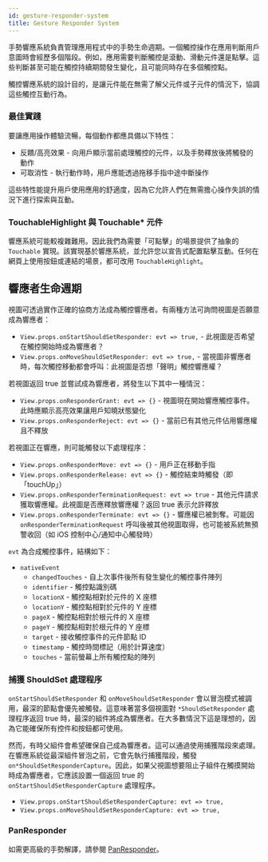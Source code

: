 ```yaml
---
id: gesture-responder-system
title: Gesture Responder System
---
```


手勢響應系統負責管理應用程式中的手勢生命週期。一個觸控操作在應用判斷用戶意圖時會經歷多個階段。例如，應用需要判斷觸控是滾動、滑動元件還是點擊。這些判斷甚至可能在觸控持續期間發生變化，且可能同時存在多個觸控點。

觸控響應系統的設計目的，是讓元件能在無需了解父元件或子元件的情況下，協調這些觸控互動行為。

### 最佳實踐

要讓應用操作體驗流暢，每個動作都應具備以下特性：

- 反饋/高亮效果 - 向用戶顯示當前處理觸控的元件，以及手勢釋放後將觸發的動作
- 可取消性 - 執行動作時，用戶應能透過拖移手指中途中斷操作

這些特性能提升用戶使用應用的舒適度，因為它允許人們在無需擔心操作失誤的情況下進行探索與互動。

### TouchableHighlight 與 Touchable* 元件

響應系統可能較複雜難用。因此我們為需要「可點擊」的場景提供了抽象的 `Touchable` 實現。該實現基於響應系統，並允許您以宣告式配置點擊互動。任何在網頁上使用按鈕或連結的場景，都可改用 `TouchableHighlight`。

## 響應者生命週期

視圖可透過實作正確的協商方法成為觸控響應者。有兩種方法可詢問視圖是否願意成為響應者：

- `View.props.onStartShouldSetResponder: evt => true,` - 此視圖是否希望在觸控開始時成為響應者？
- `View.props.onMoveShouldSetResponder: evt => true,` - 當視圖非響應者時，每次觸控移動都會呼叫：此視圖是否想「聲明」觸控響應權？

若視圖返回 true 並嘗試成為響應者，將發生以下其中一種情況：

- `View.props.onResponderGrant: evt => {}` - 視圖現在開始響應觸控事件。此時應顯示高亮效果讓用戶知曉狀態變化
- `View.props.onResponderReject: evt => {}` - 當前已有其他元件佔用響應權且不釋放

若視圖正在響應，則可能觸發以下處理程序：

- `View.props.onResponderMove: evt => {}` - 用戶正在移動手指
- `View.props.onResponderRelease: evt => {}` - 觸控結束時觸發（即「touchUp」）
- `View.props.onResponderTerminationRequest: evt => true` - 其他元件請求獲取響應權。此視圖是否應釋放響應權？返回 true 表示允許釋放
- `View.props.onResponderTerminate: evt => {}` - 響應權已被剝奪。可能因 `onResponderTerminationRequest` 呼叫後被其他視圖取得，也可能被系統無預警收回（如 iOS 控制中心/通知中心觸發時）

`evt` 為合成觸控事件，結構如下：

- `nativeEvent`
  - `changedTouches` - 自上次事件後所有發生變化的觸控事件陣列
  - `identifier` - 觸控點識別碼
  - `locationX` - 觸控點相對於元件的 X 座標
  - `locationY` - 觸控點相對於元件的 Y 座標
  - `pageX` - 觸控點相對於根元件的 X 座標
  - `pageY` - 觸控點相對於根元件的 Y 座標
  - `target` - 接收觸控事件的元件節點 ID
  - `timestamp` - 觸控時間標記（用於計算速度）
  - `touches` - 當前螢幕上所有觸控點的陣列

### 捕獲 ShouldSet 處理程序

`onStartShouldSetResponder` 和 `onMoveShouldSetResponder` 會以冒泡模式被調用，最深的節點會優先被觸發。這意味著當多個視圖對 `*ShouldSetResponder` 處理程序返回 true 時，最深的組件將成為響應者。在大多數情況下這是理想的，因為它能確保所有控件和按鈕都可使用。

然而，有時父組件會希望確保自己成為響應者。這可以通過使用捕獲階段來處理。在響應系統從最深組件冒泡之前，它會先執行捕獲階段，觸發 `on*ShouldSetResponderCapture`。因此，如果父視圖想要阻止子組件在觸摸開始時成為響應者，它應該設置一個返回 true 的 `onStartShouldSetResponderCapture` 處理程序。

- `View.props.onStartShouldSetResponderCapture: evt => true,`
- `View.props.onMoveShouldSetResponderCapture: evt => true,`

### PanResponder

如需更高級的手勢解譯，請參閱 [PanResponder](panresponder.md)。